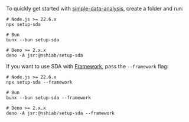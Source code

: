 To quickly get started with
[simple-data-analysis](https://github.com/nshiab/simple-data-analysis), create a
folder and run:

```
# Node.js >= 22.6.x
npx setup-sda

# Bun
bunx --bun setup-sda

# Deno >= 2.x.x
deno -A jsr:@nshiab/setup-sda
```

If you want to use SDA with [Framework](https://github.com/observablehq/framework), pass the `--framework` flag:

```
# Node.js >= 22.6.x
npx setup-sda --framework

# Bun
bunx --bun setup-sda --framework

# Deno >= 2.x.x
deno -A jsr:@nshiab/setup-sda --framework
```
